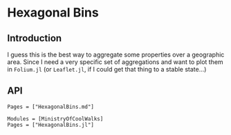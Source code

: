 # Hexagonal Bins
## Introduction
I guess this is the best way to aggregate some properties over a geographic area. Since I need a very specific set of aggregations and want to plot them in `Folium.jl` (or `Leaflet.jl`, if I could get that thing to a stable state...)

## API

```@index
Pages = ["HexagonalBins.md"]
```

```@autodocs
Modules = [MinistryOfCoolWalks]
Pages = ["HexagonalBins.jl"]
```